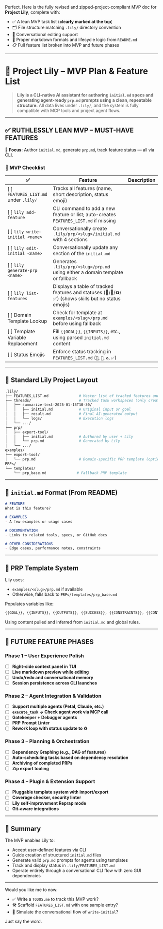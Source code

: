 Perfect. Here is the fully revised and zipped-project-compliant MVP doc for **Project Lily**, complete with:

* ✅ A lean MVP task list (**clearly marked at the top**)
* 🗂️ File structure matching `.lily/` directory convention
* 🧠 Conversational editing support
* 🧾 Proper markdown formats and lifecycle logic from `README.md`
* 📋 Full feature list broken into MVP and future phases

---

# 🌸 Project Lily – MVP Plan & Feature List

> **Lily is a CLI-native AI assistant for authoring `initial.md` specs and generating agent-ready `prp.md` prompts using a clean, repeatable structure.**
> All data lives under `.lily/`, and the system is fully compatible with MCP tools and project agent flows.

---

## ✅ RUTHLESSLY LEAN MVP – MUST-HAVE FEATURES

**📍 Focus:** Author `initial.md`, generate `prp.md`, track feature status — all via CLI.

### 🔖 MVP Checklist

| ✅                                      | Feature                                                                              | Description |
| -------------------------------------- | ------------------------------------------------------------------------------------ | ----------- |
| \[ ] `FEATURES_LIST.md` under `.lily/` | Tracks all features (name, short description, status emoji)                          |             |
| \[ ] `lily add-feature`                | CLI command to add a new feature or list; auto-creates `FEATURES_LIST.md` if missing |             |
| \[ ] `lily write-initial <name>`       | Conversationally create `.lily/prp/<slug>/initial.md` with 4 sections                |             |
| \[ ] `lily edit-initial <name>`        | Conversationally update any section of the `initial.md`                              |             |
| \[ ] `lily generate-prp <name>`        | Generates `.lily/prp/<slug>/prp.md` using either a domain template or fallback       |             |
| \[ ] `lily list-features`              | Displays a table of tracked features and statuses (📝/🔄/♻️/✅) (shows skills but no status emojis) |             |
| \[ ] Domain Template Lookup            | Check for template at `examples/<slug>/prp.md` before using fallback                 |             |
| \[ ] Template Variable Replacement     | Fill `{{GOAL}}`, `{{INPUTS}}`, etc., using parsed `initial.md` content               |             |
| \[ ] Status Emojis                     | Enforce status tracking in `FEATURES_LIST.md` (`📝`, `🔄`, `♻️`, `✅`)                |             |

---

## 📁 Standard Lily Project Layout

```bash
.lily/
├── FEATURES_LIST.md              # Master list of tracked features and statuses
├── threads/                      # Tracked task workspaces (only created when tracked: true)
│   ├── summarize-text-2025-01-15T10-30/
│   │   ├── initial.md            # Original input or goal
│   │   ├── result.md             # Final AI-generated output
│   │   └── logs/                 # Execution logs
│   └── .../
├── prp/
│   ├── export-tool/
│   │   ├── initial.md            # Authored by user + Lily
│   │   └── prp.md                # Generated by Lily
│   └── .../
examples/
├── export-tool/
│   └── prp.md                    # Domain-specific PRP template (optional)
PRPs/
└── templates/
    └── prp_base.md              # Fallback PRP template
```

---

## 📌 `initial.md` Format (From README)

```md
# FEATURE
What is this feature?

# EXAMPLES
- A few examples or usage cases

# DOCUMENTATION
- Links to related tools, specs, or GitHub docs

# OTHER CONSIDERATIONS
- Edge cases, performance notes, constraints
```

---

## 🧾 PRP Template System

Lily uses:

* `examples/<slug>/prp.md` if available
* Otherwise, falls back to `PRPs/templates/prp_base.md`

Populates variables like:

```md
{{GOAL}}, {{INPUTS}}, {{OUTPUTS}}, {{SUCCESS}}, {{CONSTRAINTS}}, {{CONTEXT}}
```

Using content pulled and inferred from `initial.md` and global rules.

---

## 🔮 FUTURE FEATURE PHASES

### Phase 1 – User Experience Polish

* [ ] **Right-side context panel in TUI**
* [ ] **Live markdown preview while editing**
* [ ] **Undo/redo and conversational memory**
* [ ] **Session persistence across CLI launches**

### Phase 2 – Agent Integration & Validation

* [ ] **Support multiple agents (Petal, Claude, etc.)**
* [ ] **`execute_task` → Check agent work via MCP call**
* [ ] **Gatekeeper + Debugger agents**
* [ ] **PRP Prompt Linter**
* [ ] **Rework loop with status update to ♻️**

### Phase 3 – Planning & Orchestration

* [ ] **Dependency Graphing (e.g., DAG of features)**
* [ ] **Auto-scheduling tasks based on dependency resolution**
* [ ] **Archiving of completed PRPs**
* [ ] **Zip export tooling**

### Phase 4 – Plugin & Extension Support

* [ ] **Pluggable template system with import/export**
* [ ] **Coverage checker, security linter**
* [ ] **Lily self-improvement Reprap mode**
* [ ] **Git-aware integrations**

---

## 🧠 Summary

The MVP enables Lily to:

* Accept user-defined features via CLI
* Guide creation of structured `initial.md` files
* Generate valid `prp.md` prompts for agents using templates
* Track and display status in `.lily/FEATURES_LIST.md`
* Operate entirely through a conversational CLI flow with zero GUI dependencies

---

Would you like me to now:

* ✅ Write a `TODOS.me` to track this MVP work?
* 🛠️ Scaffold `FEATURES_LIST.md` with one sample entry?
* 🧪 Simulate the conversational flow of `write-initial`?

Just say the word.
